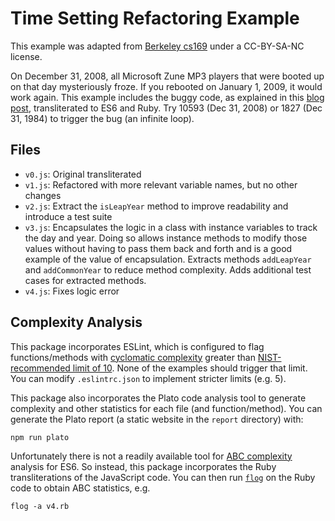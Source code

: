 # Time Setting Refactoring Example

This example was adapted from [Berkeley cs169](https://github.com/saasbook/flipped-demos/tree/master/ch09-legacy/refactoring_timesetter) under a CC-BY-SA-NC license.

On December 31, 2008, all Microsoft Zune MP3 players that were booted up on that day mysteriously froze. If you rebooted on January 1, 2009, it would work again. This example includes the buggy code, as explained in this [blog post](http://www.zuneboards.com/forums/showthread.php?t=38143), transliterated to ES6 and Ruby. Try 10593 (Dec 31, 2008) or 1827 (Dec 31, 1984) to trigger the bug (an infinite loop).

## Files

* `v0.js`: Original transliterated
* `v1.js`: Refactored with more relevant variable names, but no other changes
* `v2.js`: Extract the `isLeapYear` method to improve readability and introduce a test suite
* `v3.js`: Encapsulates the logic in a class with instance variables to track the day and year. Doing so allows instance methods to modify those values without having to pass them back and forth and is a good example of the value of encapsulation. Extracts methods `addLeapYear` and `addCommonYear` to reduce method complexity. Adds additional test cases for extracted methods.
* `v4.js`: Fixes logic error

## Complexity Analysis

This package incorporates ESLint, which is configured to flag functions/methods with [cyclomatic complexity](https://en.wikipedia.org/wiki/Cyclomatic_complexity) greater than [NIST-recommended limit of 10](https://github.com/JetBrains/resharper-cyclomatic-complexity/blob/master/docs/ThresholdGuidance.md). None of the examples should trigger that limit. You can modify `.eslintrc.json` to implement stricter limits (e.g. 5).

This package also incorporates the Plato code analysis tool to generate complexity and other statistics for each file (and function/method). You can generate the Plato report (a static website in the `report` directory) with:

```
npm run plato
```

Unfortunately there is not a readily available tool for [ABC complexity](https://en.wikipedia.org/wiki/ABC_Software_Metric) analysis for ES6. So instead, this package incorporates the Ruby transliterations of the JavaScript code. You can then run [`flog`](http://ruby.sadi.st/Flog.html) on the Ruby code to obtain ABC statistics, e.g.

```
flog -a v4.rb
```
